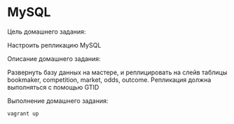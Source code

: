 # MySQL

Цель домашнего задания:

Настроить репликацию MySQL

Описание домашнего задания:

Развернуть базу данных на мастере, и реплицировать на слейв таблицы bookmaker, competition, market, odds, outcome. Репликация должна выполняться с помощью GTID

Выполнение домашнего задания:

`vagrant up`
